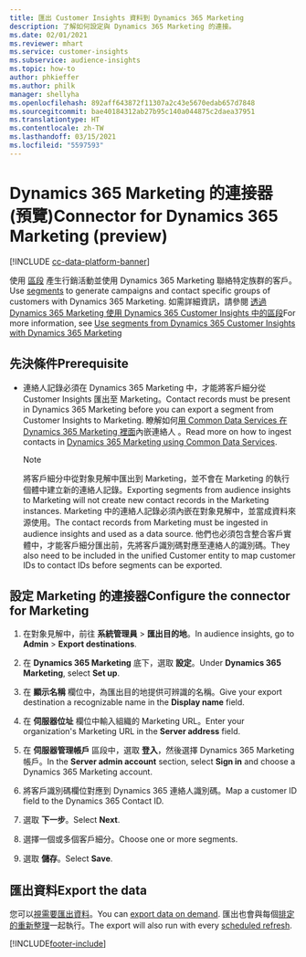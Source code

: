```yaml
---
title: 匯出 Customer Insights 資料到 Dynamics 365 Marketing
description: 了解如何設定與 Dynamics 365 Marketing 的連接。
ms.date: 02/01/2021
ms.reviewer: mhart
ms.service: customer-insights
ms.subservice: audience-insights
ms.topic: how-to
author: phkieffer
ms.author: philk
manager: shellyha
ms.openlocfilehash: 892aff643872f11307a2c43e5670edab657d7848
ms.sourcegitcommit: bae40184312ab27b95c140a044875c2daea37951
ms.translationtype: HT
ms.contentlocale: zh-TW
ms.lasthandoff: 03/15/2021
ms.locfileid: "5597593"
---
```

# <a name="connector-for-dynamics-365-marketing-preview"></a><span data-ttu-id="06da2-103">Dynamics 365 Marketing 的連接器 (預覽)</span><span class="sxs-lookup"><span data-stu-id="06da2-103">Connector for Dynamics 365 Marketing (preview)</span></span>

[!INCLUDE [cc-data-platform-banner](../includes/cc-data-platform-banner.md)]

<span data-ttu-id="06da2-104">使用 [區段](segments.md) 產生行銷活動並使用 Dynamics 365 Marketing 聯絡特定族群的客戶。</span><span class="sxs-lookup"><span data-stu-id="06da2-104">Use [segments](segments.md) to generate campaigns and contact specific groups of customers with Dynamics 365 Marketing.</span></span> <span data-ttu-id="06da2-105">如需詳細資訊，請參閱 [透過 Dynamics 365 Marketing 使用 Dynamics 365 Customer Insights 中的區段](/dynamics365/marketing/customer-insights-segments)</span><span class="sxs-lookup"><span data-stu-id="06da2-105">For more information, see [Use segments from Dynamics 365 Customer Insights with Dynamics 365 Marketing](/dynamics365/marketing/customer-insights-segments)</span></span>

## <a name="prerequisite"></a><span data-ttu-id="06da2-106">先決條件</span><span class="sxs-lookup"><span data-stu-id="06da2-106">Prerequisite</span></span>

- <span data-ttu-id="06da2-107">連絡人記錄必須在 Dynamics 365 Marketing 中，才能將客戶細分從 Customer Insights 匯出至 Marketing。</span><span class="sxs-lookup"><span data-stu-id="06da2-107">Contact records must be present in Dynamics 365 Marketing before you can export a segment from Customer Insights to Marketing.</span></span> <span data-ttu-id="06da2-108">瞭解如何[用 Common Data Services 在 Dynamics 365 Marketing 裡面](connect-power-query.md)內嵌連絡人 。</span><span class="sxs-lookup"><span data-stu-id="06da2-108">Read more on how to ingest contacts in [Dynamics 365 Marketing using Common Data Services](connect-power-query.md).</span></span>

  > [!NOTE]
  > <span data-ttu-id="06da2-109">將客戶細分中從對象見解中匯出到 Marketing，並不會在 Marketing 的執行個體中建立新的連絡人記錄。</span><span class="sxs-lookup"><span data-stu-id="06da2-109">Exporting segments from audience insights to Marketing will not create new contact records in the Marketing instances.</span></span> <span data-ttu-id="06da2-110">Marketing 中的連絡人記錄必須內嵌在對象見解中，並當成資料來源使用。</span><span class="sxs-lookup"><span data-stu-id="06da2-110">The contact records from Marketing must be ingested in audience insights and used as a data source.</span></span> <span data-ttu-id="06da2-111">他們也必須包含整合客戶實體中，才能客戶細分匯出前，先將客戶識別碼對應至連絡人的識別碼。</span><span class="sxs-lookup"><span data-stu-id="06da2-111">They also need to be included in the unified Customer entity to map customer IDs to contact IDs before segments can be exported.</span></span>

## <a name="configure-the-connector-for-marketing"></a><span data-ttu-id="06da2-112">設定 Marketing 的連接器</span><span class="sxs-lookup"><span data-stu-id="06da2-112">Configure the connector for Marketing</span></span>

1. <span data-ttu-id="06da2-113">在對象見解中，前往 **系統管理員** > **匯出目的地**。</span><span class="sxs-lookup"><span data-stu-id="06da2-113">In audience insights, go to **Admin** > **Export destinations**.</span></span>

1. <span data-ttu-id="06da2-114">在 **Dynamics 365 Marketing** 底下，選取 **設定**。</span><span class="sxs-lookup"><span data-stu-id="06da2-114">Under **Dynamics 365 Marketing**, select **Set up**.</span></span>

1. <span data-ttu-id="06da2-115">在 **顯示名稱** 欄位中，為匯出目的地提供可辨識的名稱。</span><span class="sxs-lookup"><span data-stu-id="06da2-115">Give your export destination a recognizable name in the **Display name** field.</span></span>

1. <span data-ttu-id="06da2-116">在 **伺服器位址** 欄位中輸入組織的 Marketing URL。</span><span class="sxs-lookup"><span data-stu-id="06da2-116">Enter your organization's Marketing URL in the **Server address** field.</span></span>

1. <span data-ttu-id="06da2-117">在 **伺服器管理帳戶** 區段中，選取 **登入**，然後選擇 Dynamics 365 Marketing 帳戶。</span><span class="sxs-lookup"><span data-stu-id="06da2-117">In the **Server admin account** section, select **Sign in** and choose a Dynamics 365 Marketing account.</span></span>

1. <span data-ttu-id="06da2-118">將客戶識別碼欄位對應到 Dynamics 365 連絡人識別碼。</span><span class="sxs-lookup"><span data-stu-id="06da2-118">Map a customer ID field to the Dynamics 365 Contact ID.</span></span>

1. <span data-ttu-id="06da2-119">選取 **下一步**。</span><span class="sxs-lookup"><span data-stu-id="06da2-119">Select **Next**.</span></span>

1. <span data-ttu-id="06da2-120">選擇一個或多個客戶細分。</span><span class="sxs-lookup"><span data-stu-id="06da2-120">Choose one or more segments.</span></span>

1. <span data-ttu-id="06da2-121">選取 **儲存**。</span><span class="sxs-lookup"><span data-stu-id="06da2-121">Select **Save**.</span></span>

## <a name="export-the-data"></a><span data-ttu-id="06da2-122">匯出資料</span><span class="sxs-lookup"><span data-stu-id="06da2-122">Export the data</span></span>

<span data-ttu-id="06da2-123">您可以[視需要匯出資料](export-destinations.md)。</span><span class="sxs-lookup"><span data-stu-id="06da2-123">You can [export data on demand](export-destinations.md).</span></span> <span data-ttu-id="06da2-124">匯出也會與每個[排定的重新整理](system.md#schedule-tab)一起執行。</span><span class="sxs-lookup"><span data-stu-id="06da2-124">The export will also run with every [scheduled refresh](system.md#schedule-tab).</span></span>


[!INCLUDE[footer-include](../includes/footer-banner.md)]